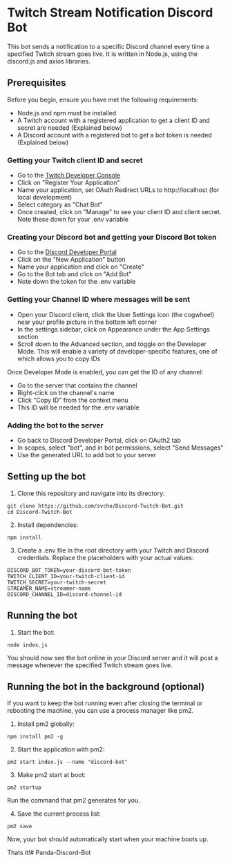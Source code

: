 # Twitch Stream Notification Discord Bot

This bot sends a notification to a specific Discord channel every time a specified Twitch stream goes live. It is written in Node.js, using the discord.js and axios libraries.

##  Prerequisites

Before you begin, ensure you have met the following requirements:

* Node.js and npm must be installed
* A Twitch account with a registered application to get a client ID and secret are needed (Explained below)
* A Discord account with a registered bot to get a bot token is needed (Explained below)

### Getting your Twitch client ID and secret

* Go to the [Twitch Developer Console](https://dev.twitch.tv/console/apps)
* Click on "Register Your Application"
* Name your application, set OAuth Redirect URLs to http://localhost (for local development)
* Select category as "Chat Bot"
* Once created, click on "Manage" to see your client ID and client secret. Note these down for your .env variable

### Creating your Discord bot and getting your Discord Bot token

* Go to the [Discord Developer Portal](https://discord.com/developers/applications)
* Click on the "New Application" button
* Name your application and click on "Create"
* Go to the Bot tab and click on "Add Bot"
* Note down the token for the .env variable

### Getting your Channel ID where messages will be sent

* Open your Discord client, click the User Settings icon (the cogwheel) near your profile picture in the bottom left corner
* In the settings sidebar, click on Appearance under the App Settings section
* Scroll down to the Advanced section, and toggle on the Developer Mode. This will enable a variety of developer-specific features, one of which allows you to copy IDs

Once Developer Mode is enabled, you can get the ID of any channel:

* Go to the server that contains the channel
* Right-click on the channel's name
* Click "Copy ID" from the context menu
* This ID will be needed for the .env variable

### Adding the bot to the server

* Go back to Discord Developer Portal, click on OAuth2 tab
* In scopes, select "bot", and in bot permissions, select "Send Messages"
* Use the generated URL to add bot to your server

## Setting up the bot

1. Clone this repository and navigate into its directory:
````
git clone https://github.com/svcho/Discord-Twitch-Bot.git
cd Discord-Twitch-Bot
````

2. Install dependencies:
````
npm install
````

3. Create a .env file in the root directory with your Twitch and Discord credentials. Replace the placeholders with your actual values:
````
DISCORD_BOT_TOKEN=your-discord-bot-token
TWITCH_CLIENT_ID=your-twitch-client-id
TWITCH_SECRET=your-twitch-secret
STREAMER_NAME=streamer-name
DISCORD_CHANNEL_ID=discord-channel-id
````

## Running the bot

1. Start the bot:
````
node index.js
````

You should now see the bot online in your Discord server and it will post a message whenever the specified Twitch stream goes live.

## Running the bot in the background (optional)

If you want to keep the bot running even after closing the terminal or rebooting the machine, you can use a process manager like pm2. 

1. Install pm2 globally:
````
npm install pm2 -g
````

2. Start the application with pm2:
````
pm2 start index.js --name "discord-bot"
````

3. Make pm2 start at boot:
````
pm2 startup
````

Run the command that pm2 generates for you.

4. Save the current process list:
````
pm2 save
````

Now, your bot should automatically start when your machine boots up.

Thats it!#   P a n d a - D i s c o r d - B o t  
 